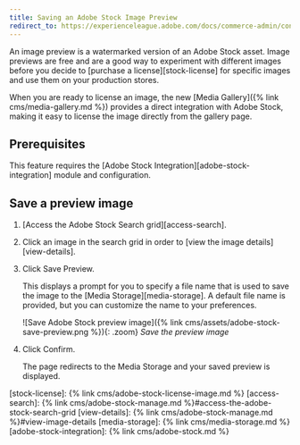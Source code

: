 ```yaml
---
title: Saving an Adobe Stock Image Preview
redirect_to: https://experienceleague.adobe.com/docs/commerce-admin/content-design/media/adobe-stock/adobe-stock-save-preview.html
---
```


An image preview is a watermarked version of an Adobe Stock asset. Image previews are free and are a good way to experiment with different images before you decide to [purchase a license][stock-license] for specific images and use them on your production stores.

When you are ready to license an image, the new [Media Gallery]({% link cms/media-gallery.md %}) provides a direct integration with Adobe Stock, making it easy to license the image directly from the gallery page.

## Prerequisites

This feature requires the [Adobe Stock Integration][adobe-stock-integration] module and configuration.

## Save a preview image

1. [Access the Adobe Stock Search grid][access-search].

1. Click an image in the search grid in order to [view the image details][view-details].

1. Click <span class="btn">Save Preview</span>.

   This displays a prompt for you to specify a file name that is used to save the image to the [Media Storage][media-storage]. A default file name is provided, but you can customize the name to your preferences.

   ![Save Adobe Stock preview image]({% link cms/assets/adobe-stock-save-preview.png %}){: .zoom}
   _Save the preview image_

1. Click <span class="btn">Confirm</span>.

   The page redirects to the Media Storage and your saved preview is displayed.

[stock-license]: {% link cms/adobe-stock-license-image.md %}
[access-search]: {% link cms/adobe-stock-manage.md %}#access-the-adobe-stock-search-grid
[view-details]: {% link cms/adobe-stock-manage.md %}#view-image-details
[media-storage]: {% link cms/media-storage.md %}
[adobe-stock-integration]: {% link cms/adobe-stock.md %}
